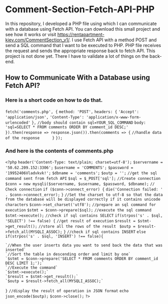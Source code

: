 # Comment-Section-Fetch-API-PHP
In this repository, I developed a PHP file using which I can communicate with a database using Fetch API. You can download this small project and see how it works or visit https://rentapartment-kiev.com/CommentSection_v1/. I use Fetch API with a method POST and send a SQL command that I want to be executed to PHP. PHP file receives the request and sends the appropriate response back to fetch API. This project is not done yet. There I have to validate a lot of things on the back-end.

## How to Communicate With a Database using Fetch API?

### Here is a short code on how to do that.

`fetch('comments.php', {`
      `method: 'POST',`
      `headers: {`
      `'Accept': 'application/json',`
      `'Content-Type': 'application/x-www-form-urlencoded'`
      `},`
      `//body should contain sql=YOUR_SQL_COMMAND`
      `body: 'sql=SELECT * FROM comments ORDER BY comment_id DESC;'`
      `}).then(response => response.json()).then(comments => {`
            `//handle data of the response     `
          `}`
`});`

### And here is the contents of comments.php

`<?php`
`header('Content-Type: text/plain; charset=utf-8');`
`$servername = '50.62.209.152:3306';`
`$username = 'COMMENTS';`
`$password = '19952406Vladvkvk!';`
`$dbname = 'comments';`
`$outp = '';`
`//get the sql command sent from fetch API`
`$sql = $_POST['sql'];`
`//Create connection`
`$conn = new mysqli($servername, $username, $password, $dbname);`
`// Check connection`
`if ($conn->connect_error) {`
    `die('Connection failed: ' . $conn->connect_error);`
`}`
`//Set the charset to utf-8 so that the data from the database will be displayed correctly if it contains unicode characters`
`$conn->set_charset('utf8');`
`//prepare an sql command for execution`
`$stmt = $conn->prepare($sql);`
`//execute the sql command`
`$stmt->execute();`
`//check if sql contains SELECT`
`if(strpos('s' . $sql, 'SELECT') !== false) {`
	`//get result of execution`
	`$result = $stmt->get_result();`
	`//store all the rows of the result `
	`$outp = $result->fetch_all(MYSQLI_ASSOC);`
`}`
`//check if sql contains INSERT`
`else if(strpos('s' . $sql, 'INSERT') !== false){`
	
	`//When the user inserts data you want to send back the data that was inserted`
	`//Sort the table in descending order and limit by one`
	`$stmt = $conn->prepare('SELECT * FROM comments ORDER BY comment_id DESC LIMIT 1;');`
	`//Execute the command`
	`$stmt->execute();`
	`$result = $stmt->get_result();`
	`$outp = $result->fetch_all(MYSQLI_ASSOC);`
`}`
`//display the result of operation in JSON format`
`echo json_encode($outp);`
`$conn->close();`
`?>`
